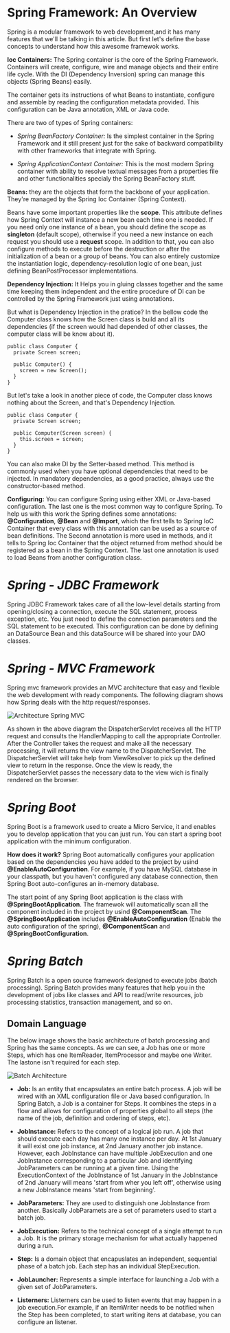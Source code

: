 # **Spring Framework: An Overview**
Spring is a modular framework to web development,and it has many features that we'll be talking in this article. But first let's define the base concepts to understand how this awesome framewok works.

**Ioc Containers:** The Spring container is the core of the Spring Framework. Containers will create, configure, wire and manage objects and their entire life cycle. With the DI (Dependency Inversion) spring can manage this objects (Spring Beans) easily.

The container gets its instructions of what Beans to instantiate, configure and assemble by reading the configuration metadata provided. This configuration can be Java annotation, XML or Java code.

There are two of types of Spring containers:

- *Spring BeanFactory Container:* 
  Is the simplest container in the Spring Framework and it still present just for the sake of backward compatibility with other frameworks that integrate with Spring.

- *Spring ApplicationContext Container:* 
  This is the most modern Spring container with ability to resolve textual messages from a properties file and other functionalities specialy the Spring BeanFactory stuff.

**Beans:** they are the objects that form the backbone of your application. They're managed by the Spring Ioc Container (Spring Context). 

Beans have some important properties like the **scope**. This attribute defines how Spring Context will instance a new bean each time one is needed. If you need only one instance of a bean, you should define the scope as **singleton** (default scope), otherwise if you need a new instance on each request you should use a **request** scope. In addition to that, you can also configure methods to execute before the destruction or after the initialization of a bean or a group of beans. You can also entirely customize the instantiation logic, dependency-resolution logic of one bean, just defining BeanPostProcessor implementations.

**Dependency Injection:** It Helps you in gluing classes together and the same time keeping them independent and the entire procedure of DI can be controlled by the Spring Framework just using annotations. 

But what is Dependency Injection in the pratice?
In the bellow code the Computer class knows how the Screen class is build and all its dependencies (if the screen would had depended of other classes, the computer class will be know about it).

    public class Computer {
      private Screen screen;
      
      public Computer() {
        screen = new Screen();
      }
    }


But let's take a look in another piece of code, the Computer class knows nothing about the Screen, and that's Dependency Injection.

    public class Computer {
      private Screen screen;
      
      public Computer(Screen screen) {
        this.screen = screen;
      }
    }

You can also make DI by the Setter-based method. This method is commonly used when you have optional dependencies that need to be injected. In mandatory dependencies, as a good practice, always use the constructor-based method.

**Configuring:** You can configure Spring using either XML or Java-based configuration. The last one is the most common way to configure Spring. To help us with this work the Spring defines some annotations: **@Configuration**, **@Bean** and **@Import**, which the first tells to Spring IoC Container that every class with this annotation can be used as a source of bean definitions. The Second annotation is more used in methods, and it tells to Spring Ioc Container that the object returned from method should be registered as a bean in the Spring Context. The last one annotation is used to load Beans from another configuration class.

# *Spring - JDBC Framework*
Spring JDBC Framework takes care of all the low-level details starting from opening/closing a connection, execute the SQL statement, process exception, etc. You just need to define the connection parameters and the SQL statement to be executed. This configuration can be done by defining an DataSource Bean and this dataSource will be shared into your DAO classes.

# *Spring - MVC Framework*

Spring mvc framework provides an MVC architecture that easy and flexible the web development with ready components. The following diagram shows how Spring deals with the http request/responses.

![Architecture Spring MVC](https://www.tutorialspoint.com/spring/images/spring_dispatcherservlet.png)

As shown in the above diagram the DispatcherServlet receives all the HTTP request and consults the HandlerMapping to call the appropriate Controller. After the Controller takes the request and make all the necessary processing, it will returns the view name to the DispatcherServlet. The DispatcherServlet will take help from ViewResolver to pick up the defined view to return in the response. Once the view is ready, the DispatcherServlet passes the necessary data to the view wich is finally rendered on the browser.

# *Spring Boot*

Spring Boot is a framework used to create a Micro Service, it and enables you to develop application that you can just run. You can start a spring boot application with the minimum configuration.

**How does it work?**
Spring Boot automatically configures your application based on the dependencies you have added to the project by usind **@EnableAutoConfiguration**. For example, if you have MySQL database in your classpath, but you haven't configured any database connection, then Spring Boot auto-configures an in-memory database.

The start point of any Spring Boot application is the class with **@SpringBootApplication**. The framewok will automatically scan all the component included in the project by usind **@ComponentScan**. The **@SpringBootApplication** includes **@EnableAutoConfiguration** (Enable the auto configuration of the spring), **@ComponentScan** and **@SpringBootConfiguration**.


# *Spring Batch*

Spring Batch is a open source framework designed to execute jobs (batch processing). Spring Batch provides many features that help you in the development of jobs like classes and API to read/write resources, job processing statistics, transaction management, and so on.

## **Domain Language**

The below image shows the basic architecture of batch processing and Spring has the same concepts. As we can see, a Job has one or more Steps, which has one ItemReader, ItemProcessor and maybe one Writer. The lastone isn't required for each step.

![Batch Architecture](https://docs.spring.io/spring-batch/trunk/reference/html/images/spring-batch-reference-model.png)



-  **Job:** Is an entity that encapsulates an entire batch process. A job will be wired with an XML configuration file or Java based configuration. In Spring Batch, a Job is a container for Steps. It combines the steps in a flow and allows for configuration of properties global to all steps (the name of the job, definition and ordering of steps, etc).

- **JobInstance:** Refers to the concept of a logical job run. A job that should execute each day has many one instance per day. At 1st January it will exist one job instance, at 2nd January another job instance. However, each JobInstance can have multiple JobExecution and one JobInstance corresponding to a particular Job and identifying JobParameters can be running at a given time. Using the ExecutionContext of the JobInstance of 1st January in the JobInstance of 2nd January will means 'start from wher you left off', otherwise using a new JobInstance means 'start from beginning'.

- **JobParameters:** They are used to distinguish one JobInstance from another. Basically JobParamets are a set of parameters used to start a batch job.

- **JobExecution:** Refers to the technical concept of a single attempt to run a Job. It is the primary storage mechanism for what actually happened during a run.

- **Step:** Is a domain object that encapuslates an independent, sequential phase of a batch job. Each step has an individual StepExecution.

- **JobLauncher:** Represents a simple interface for launching a Job with a given set of JobParameters.

- **Listerners:** Listerners can be used to listen events that may happen in a job execution.For example, if an ItemWriter needs to be notified when the Step has been completed, to start writing itens at database, you can configure an listener.